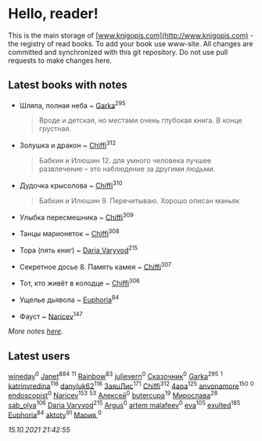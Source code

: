 # Hello, reader!
This is the main storage of [www.knigopis.com](http://www.knigopis.com) - the registry of read books.
To add your book use www-site. All changes are committed and synchronized with this git repository.
Do not use pull requests to make changes here.


## Latest books with notes
* Шляпа, полная неба ~ [Garka](users/115/115753719718250012620-google)<sup>295</sup>
    > Вроде и детская, но местами очень глубокая книга. В конце грустная.

* Золушка и дракон ~ [Chiffi](users/105/105831994080785626680-google)<sup>312</sup>
    > Бабкин и Илюшин 12. для умного человека лучшее развлечение – это наблюдение за другими людьми.

* Дудочка крысолова ~ [Chiffi](users/105/105831994080785626680-google)<sup>310</sup>
    > Бабкин и Илюшин 9. Перечитываю. Хорошо описан маньяк

* Улыбка пересмешника ~ [Chiffi](users/105/105831994080785626680-google)<sup>309</sup>

* Танцы марионеток ~ [Chiffi](users/105/105831994080785626680-google)<sup>308</sup>

* Тора (пять книг) ~ [Daria Varyvod](users/829/829893410524253-facebook)<sup>215</sup>

* Секретное досье 8. Память камея ~ [Chiffi](users/105/105831994080785626680-google)<sup>307</sup>

* Тот, кто живёт в колодце ~ [Chiffi](users/105/105831994080785626680-google)<sup>306</sup>

* Ущелье дьявола ~ [Euphoria](users/106/106304994652616315178-google)<sup>84</sup>

* Фауст ~ [Naricev](users/107/107090515204537133928-google)<sup>147</sup>


_More notes [here](latest_books_with_notes.md)._


## Latest users
[wineday](users/109/109177413698288038104-google)<sup>0</sup> 
[Janet](users/108/108113656204404967440-google)<sup>884</sup> 
[](users/110/110108278789076439525-google)<sup>11</sup> 
[Rainbow](users/109/109787328219839805802-google)<sup>83</sup> 
[julievern](users/378/378919644-vkontakte)<sup>0</sup> 
[Сказочник](users/320/3207576862804245-facebook)<sup>0</sup> 
[Garka](users/115/115753719718250012620-google)<sup>295</sup> 
[](users/675/6759993668976819705-mailru)<sup>1</sup> 
[katrinvredina](users/233/2336755-vkontakte)<sup>116</sup> 
[danyluk62](users/374/374149854-vkontakte)<sup>116</sup> 
[ЗаяцЛис](users/112/112388384595246311466-google)<sup>171</sup> 
[Chiffi](users/105/105831994080785626680-google)<sup>312</sup> 
[4apa](users/117/117392596378069249667-google)<sup>125</sup> 
[anvonamore](users/595/5957175-vkontakte)<sup>150</sup> 
[](users/111/111979096949326447879-google)<sup>0</sup> 
[endoscopist](users/399/399394571-vkontakte)<sup>0</sup> 
[Naricev](users/107/107090515204537133928-google)<sup>153</sup> 
[](users/153/1537586159620888-facebook)<sup>53</sup> 
[Алексей](users/524/524909550-vkontakte)<sup>0</sup> 
[butercupa](users/193/193697993-vkontakte)<sup>19</sup> 
[Мирослава](users/106/106107989792957993574-google)<sup>28</sup> 
[sab_olya](users/139/139338401-vkontakte)<sup>106</sup> 
[Daria Varyvod](users/829/829893410524253-facebook)<sup>215</sup> 
[Argus](users/104/104589481690203844799-google)<sup>0</sup> 
[artem malafeev](users/387/387592938-vkontakte)<sup>0</sup> 
[eva](users/111/111656270551033014778-google)<sup>105</sup> 
[exulted](users/100/100599204551896265722-google)<sup>185</sup> 
[Euphoria](users/106/106304994652616315178-google)<sup>84</sup> 
[aktoty](users/275/275766107-vkontakte)<sup>91</sup> 
[Мария ](users/370/3707684412667781-facebook)<sup>0</sup> 


_15.10.2021 21:42:55_
